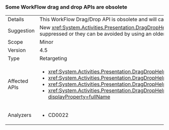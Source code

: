 ### Some WorkFlow drag and drop APIs are obsolete

|   |   |
|---|---|
|Details|This WorkFlow Drag/Drop API is obsolete and will cause compiler warnings if the app is rebuilt against 4.5.|
|Suggestion|New <xref:System.Activities.Presentation.DragDropHelper?displayProperty=name> APIs that support operations with multiple objects should be used instead. Alternatively, the build warnings can be suppressed or they can be avoided by using an older compiler. The APIs are still supported.|
|Scope|Minor|
|Version|4.5|
|Type|Retargeting|
|Affected APIs|<ul><li><xref:System.Activities.Presentation.DragDropHelper.DoDragMove(System.Activities.Presentation.WorkflowViewElement%2CSystem.Windows.Point)?displayProperty=fullName></li><li><xref:System.Activities.Presentation.DragDropHelper.GetCompositeView(System.Windows.DragEventArgs)?displayProperty=fullName></li><li><xref:System.Activities.Presentation.DragDropHelper.GetDraggedModelItem(System.Windows.DragEventArgs)?displayProperty=fullName></li><li><xref:System.Activities.Presentation.DragDropHelper.GetDroppedObject(System.Windows.DependencyObject%2CSystem.Windows.DragEventArgs%2CSystem.Activities.Presentation.EditingContext)?displayProperty=fullName></li></ul>|
|Analyzers|<ul><li>CD0022</li></ul>|
